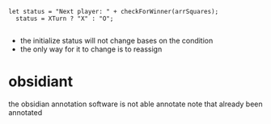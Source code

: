 
```
let status = "Next player: " + checkForWinner(arrSquares);
  status = XTurn ? "X" : "O";
  
```
- the initialize status will not change bases on the condition 
- the only way for it to change is to reassign  

# obsidiant 
the obsidian annotation software is not  able annotate note that already been annotated 

